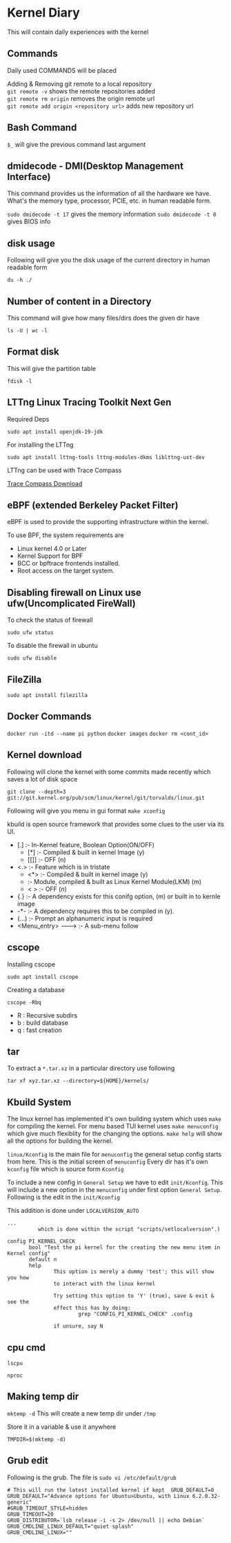 # Kernel Diary
This will contain daily experiences with the kernel

## Commands
Daily used COMMANDS will be placed

Adding & Removing git remote to a local repository\
`git remote -v` shows the remote repositories added\
`git remote rm origin` removes the origin remote url\
`git remote add origin <repository url>` adds new repository url

## Bash Command

`$_` will give the previous command last argument

## dmidecode - DMI(Desktop Management Interface)

This command provides us the information of all the hardware we
have. What's the memory type, processor, PCIE, etc. in human 
readable form.

`sudo dmidecode -t 17`	gives the memory information 
`sudo dmidecode -t 0` gives BIOS info

## disk usage

Following will give you the disk usage of the current directory
in human readable form

`du -h ./`

## Number of content in a Directory

This command will give how many files/dirs does the given dir have

`ls -U | wc -l`

## Format disk

This will give the partition table 

`fdisk -l` 

## LTTng Linux Tracing Toolkit Next Gen

Required Deps

`sudo apt install openjdk-19-jdk`

For installing the LTTng 

`sudo apt install lttng-tools lttng-modules-dkms liblttng-ust-dev`

LTTng can be used with Trace Compass

[Trace Compass Download](https://projects.eclipse.org/projects/tools.tracecompass/downloads)

## eBPF (extended Berkeley Packet Filter)

eBPF is used to provide the supporting infrastructure within the kernel.

To use BPF, the system requirements are

- Linux kernel 4.0 or Later
- Kernel Support for BPF
- BCC or bpftrace frontends installed.
- Root access on the target system.

## Disabling firewall on Linux use ufw(Uncomplicated FireWall)

To check the status of firewall 

`sudo ufw status`

To disable the firewall in ubuntu

`sudo ufw disable`

## FileZilla

`sudo apt install filezilla`

## Docker Commands

`docker run -itd --name pi python`
`docker images`
`docker rm <cont_id>`

## Kernel download

Following will clone the kernel with some commits made recently
which saves a lot of disk space

`git clone --depth=3 git://git.kernel.org/pub/scm/linux/kernel/git/torvalds/linux.git`

Following will give you menu in gui format
`make xconfig`

kbuild is open source framework that provides some clues to the user via its UI.

 - [.] :- In-Kernel feature, Boolean Option(ON/OFF)
 	- [*] :- Compiled & built in kernel Image (y)
	- [[]] :- OFF (n)
 - <.> :- Feature which is in tristate
 	- <*> :- Compiled & built in kernel image (y)
	- <M> :- Module, compiled & built as Linux Kernel Module(LKM) (m)
	- < > :- OFF (n)
 - {.} :- A dependency exists for this conifg option, (m) or built in to kernle image
 - -*- :- A dependency requires this to be compiled in (y).
 - (...) :- Prompt an alphanumeric input is required
 - <Menu_entry> ---> :- A sub-menu follow

 ## cscope

 Installing cscope

 `sudo apt install cscope`
 
 Creating a database

 `cscope -Rbq`
 - R : Recursive subdirs
 - b : build database
 - q : fast creation

## tar

To extract a `*.tar.xz` in a particular directory  use following

`tar xf xyz.tar.xz --directory=${HOME}/kernels/`

## Kbuild System

The linux kernel has implemented it's own building system which uses `make`
for compiling the kernel. For menu based TUI kernel uses `make menuconfig`
which give much flexiblity for the changing the options.
`make help` will show all the options for building the kernel.

`linux/Kconfig` is the main file for `menuconfig` the general setup config starts from here. This is the initial screen of `menuconfig`
Every dir has it's own `kconfig` file which is source form `Kconfig`

To include a new config in `General Setup` we have to edit `init/Kconfig`.
This will include a new option in the `menuconfig` under first option `General Setup`. Following is the edit in the `init/Kconfig`

This addition is done under `LOCALVERSION_AUTO`

```
... 
          which is done within the script "scripts/setlocalversion".)
 
config PI_KERNEL_CHECK
       bool "Test the pi kernel for the creating the new menu item in Kernel config"
       default n
       help
               This option is merely a dummy 'test'; this will show you how
               to interact with the linux kernel

               Try setting this option to 'Y' (true), save & exit & see the 
               effect this has by doing:
                       grep "CONFIG_PI_KERNEL_CHECK" .config

               if unsure, say N

```

## cpu cmd

`lscpu`

`nproc`

## Making temp dir

`mktemp -d`   This will create a new temp dir under `/tmp`

Store it in a variable & use it anywhere

`TMPDIR=$(mktemp -d)`

## Grub edit

Following is the grub. The file is `sudo vi /etc/default/grub`

```
# This will run the latest installed kernel if kept  GRUB_DEFAULT=0
GRUB_DEFAULT="Advance options for Ubuntu>Ubuntu, with Linux 6.2.0.32-generic"
#GRUB_TIMEOUT_STYLE=hidden
GRUB_TIMEOUT=20
GRUB_DISTRIBUTOR=`lsb_release -i -s 2> /dev/null || echo Debian`
GRUB_CMDLINE_LINUX_DEFAULT="quiet splash"
GRUB_CMDLINE_LINUX=""
```
